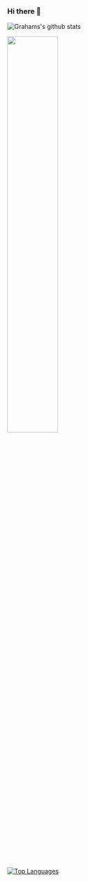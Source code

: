 ### Hi there 👋
<!--
**GrahamJoonsar/GrahamJoonsar** is a ✨ _special_ ✨ repository because its `README.md` (this file) appears on your GitHub profile.

Here are some ideas to get you started:

- 🔭 I’m currently working on ...
- 🌱 I’m currently learning ...
- 👯 I’m looking to collaborate on ...
- 🤔 I’m looking for help with ...
- 💬 Ask me about ...
- 📫 How to reach me: ...
- 😄 Pronouns: ...
- ⚡ Fun fact: ...
-->


![Grahams's github stats](https://github-readme-stats.vercel.app/api?username=GrahamJoonsar)

<img src="https://github-readme-streak-stats.herokuapp.com/?user=GrahamJoonsar&theme=white" width="48%" >

[![Top Languages](https://github-readme-stats.vercel.app/api/top-langs/?username=GrahamJoonsar)](https://github.com/GrahamJoonsar/github-readme-stats)
